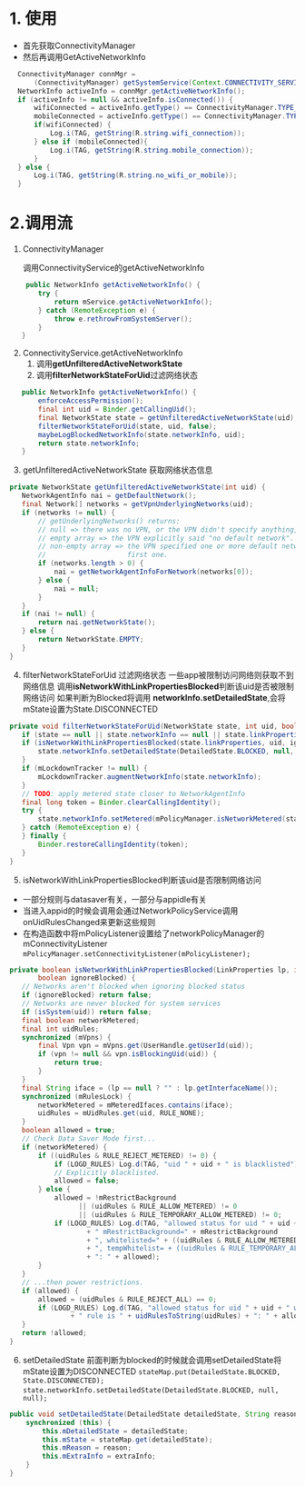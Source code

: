 # 1. 使用
- 首先获取ConnectivityManager
- 然后再调用GetActiveNetworkInfo

```java
  ConnectivityManager connMgr =
      (ConnectivityManager) getSystemService(Context.CONNECTIVITY_SERVICE);
  NetworkInfo activeInfo = connMgr.getActiveNetworkInfo();
  if (activeInfo != null && activeInfo.isConnected()) {
      wifiConnected = activeInfo.getType() == ConnectivityManager.TYPE_WIFI;
      mobileConnected = activeInfo.getType() == ConnectivityManager.TYPE_MOBILE;
      if(wifiConnected) {
          Log.i(TAG, getString(R.string.wifi_connection));
      } else if (mobileConnected){
          Log.i(TAG, getString(R.string.mobile_connection));
      }
  } else {
      Log.i(TAG, getString(R.string.no_wifi_or_mobile));
  }
```
# 2.调用流
 1. ConnectivityManager
 
    调用ConnectivityService的getActiveNetworkInfo
 ```java
     public NetworkInfo getActiveNetworkInfo() {
        try {
            return mService.getActiveNetworkInfo();
        } catch (RemoteException e) {
            throw e.rethrowFromSystemServer();
        }
    }
 ```
 2. ConnectivityService.getActiveNetworkInfo
    1. 调用**getUnfilteredActiveNetworkState**
    2. 调用**filterNetworkStateForUid**过滤网络状态
    
 ```java
    public NetworkInfo getActiveNetworkInfo() {
        enforceAccessPermission();
        final int uid = Binder.getCallingUid();
        final NetworkState state = getUnfilteredActiveNetworkState(uid);
        filterNetworkStateForUid(state, uid, false);
        maybeLogBlockedNetworkInfo(state.networkInfo, uid);
        return state.networkInfo;
    }
 ```
 
 3. getUnfilteredActiveNetworkState 获取网络状态信息
 ```java
 private NetworkState getUnfilteredActiveNetworkState(int uid) {
    NetworkAgentInfo nai = getDefaultNetwork();
    final Network[] networks = getVpnUnderlyingNetworks(uid);
    if (networks != null) {
        // getUnderlyingNetworks() returns:
        // null => there was no VPN, or the VPN didn't specify anything, so we use the default.
        // empty array => the VPN explicitly said "no default network".
        // non-empty array => the VPN specified one or more default networks; we use the
        //                    first one.
        if (networks.length > 0) {
            nai = getNetworkAgentInfoForNetwork(networks[0]);
        } else {
            nai = null;
        }
    }
    if (nai != null) {
        return nai.getNetworkState();
    } else {
        return NetworkState.EMPTY;
    }
}
 ```
 4. filterNetworkStateForUid 过滤网络状态
 一些app被限制访问网络则获取不到网络信息
 调用**isNetworkWithLinkPropertiesBlocked**判断该uid是否被限制网络访问
 如果判断为Blocked将调用 **networkInfo.setDetailedState**,会将mState设置为State.DISCONNECTED
 ```java
 private void filterNetworkStateForUid(NetworkState state, int uid, boolean ignoreBlocked) {
    if (state == null || state.networkInfo == null || state.linkProperties == null) return;
    if (isNetworkWithLinkPropertiesBlocked(state.linkProperties, uid, ignoreBlocked)) {
        state.networkInfo.setDetailedState(DetailedState.BLOCKED, null, null);
    }
    if (mLockdownTracker != null) {
        mLockdownTracker.augmentNetworkInfo(state.networkInfo);
    }
    // TODO: apply metered state closer to NetworkAgentInfo
    final long token = Binder.clearCallingIdentity();
    try {
        state.networkInfo.setMetered(mPolicyManager.isNetworkMetered(state));
    } catch (RemoteException e) {
    } finally {
        Binder.restoreCallingIdentity(token);
    }
}
 ```
5. isNetworkWithLinkPropertiesBlocked判断该uid是否限制网络访问
 - 一部分规则与datasaver有关，一部分与appidle有关
 - 当进入appid的时候会调用会通过NetworkPolicyService调用onUidRulesChanged来更新这些规则
 - 在构造函数中将mPolicyListener设置给了networkPolicyManager的mConnectivityListener
 `mPolicyManager.setConnectivityListener(mPolicyListener);`
 ```java
 private boolean isNetworkWithLinkPropertiesBlocked(LinkProperties lp, int uid,
        boolean ignoreBlocked) {
    // Networks aren't blocked when ignoring blocked status
    if (ignoreBlocked) return false;
    // Networks are never blocked for system services
    if (isSystem(uid)) return false;
    final boolean networkMetered;
    final int uidRules;
    synchronized (mVpns) {
        final Vpn vpn = mVpns.get(UserHandle.getUserId(uid));
        if (vpn != null && vpn.isBlockingUid(uid)) {
            return true;
        }
    }
    final String iface = (lp == null ? "" : lp.getInterfaceName());
    synchronized (mRulesLock) {
        networkMetered = mMeteredIfaces.contains(iface);
        uidRules = mUidRules.get(uid, RULE_NONE);
    }
    boolean allowed = true;
    // Check Data Saver Mode first...
    if (networkMetered) {
        if ((uidRules & RULE_REJECT_METERED) != 0) {
            if (LOGD_RULES) Log.d(TAG, "uid " + uid + " is blacklisted");
            // Explicitly blacklisted.
            allowed = false;
        } else {
            allowed = !mRestrictBackground
                  || (uidRules & RULE_ALLOW_METERED) != 0
                  || (uidRules & RULE_TEMPORARY_ALLOW_METERED) != 0;
            if (LOGD_RULES) Log.d(TAG, "allowed status for uid " + uid + " when"
                    + " mRestrictBackground=" + mRestrictBackground
                    + ", whitelisted=" + ((uidRules & RULE_ALLOW_METERED) != 0)
                    + ", tempWhitelist= + ((uidRules & RULE_TEMPORARY_ALLOW_METERED) != 0)"
                    + ": " + allowed);
        }
    }
    // ...then power restrictions.
    if (allowed) {
        allowed = (uidRules & RULE_REJECT_ALL) == 0;
        if (LOGD_RULES) Log.d(TAG, "allowed status for uid " + uid + " when"
                + " rule is " + uidRulesToString(uidRules) + ": " + allowed);
    }
    return !allowed;
}
 ```
6. setDetailedState
前面判断为blocked的时候就会调用setDetailedState将mState设置为DISCONNECTED
`stateMap.put(DetailedState.BLOCKED, State.DISCONNECTED);`
`state.networkInfo.setDetailedState(DetailedState.BLOCKED, null, null);`
```java
public void setDetailedState(DetailedState detailedState, String reason, String extraInfo) {
    synchronized (this) {
        this.mDetailedState = detailedState;
        this.mState = stateMap.get(detailedState);
        this.mReason = reason;
        this.mExtraInfo = extraInfo;
    }
}
```

